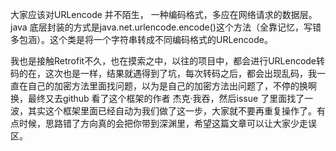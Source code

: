 大家应该对URLencode 并不陌生， 一种编码格式，多应在网络请求的数据层。java 底层封装的方式是java.net.urlencode.encode()这个方法（全靠记忆，写错多包涵）。这个类是将一个字符串转成不同编码格式的URLencode。

我也是接触Retrofit不久，也在摸索之中，以往的项目中，都会进行URLencode转码的在，这次也是一样，结果就遇得到了坑，每次转码之后，都会出现乱码，我一直在自己的加密方法里面找问题，以为是自己的加密方法出问题了，不停的换啊换，最终又去github 看了这个框架的作者 杰克·我吞，然后issue 了里面找了一波，其实这个框架里面已经自动为我们做了这一步，大家就不要再重复操作了。有点时候，思路错了方向真的会把你带到深渊里，希望这篇文章可以让大家少走误区。
